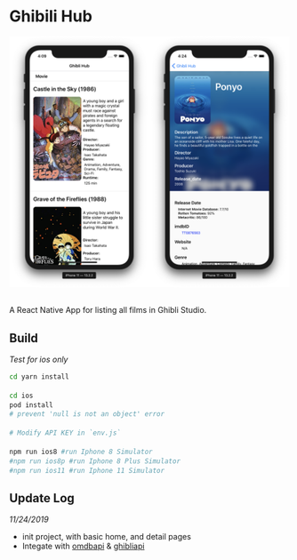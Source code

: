 # Ghibili Hub

![](./screenshots/merge_from_ofoct.png)

## 
A React Native App for listing all films in Ghibli Studio.

## Build 
_Test for ios only_

``` bash
cd yarn install

cd ios
pod install
# prevent 'null is not an object' error

# Modify API KEY in `env.js`

npm run ios8 #run Iphone 8 Simulator
#npm run ios8p #run Iphone 8 Plus Simulator
#npm run ios11 #run Iphone 11 Simulator
```

## Update Log
_11/24/2019_
- init project, with basic home, and detail pages
- Integate with [omdbapi](www.omdbapi.com) & [ghibliapi](https://ghibliapi.herokuapp.com/)
